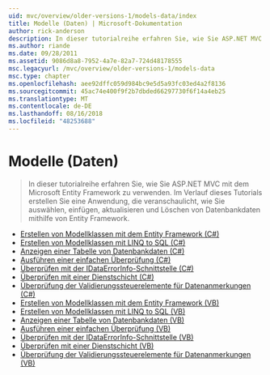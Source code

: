 ```yaml
---
uid: mvc/overview/older-versions-1/models-data/index
title: Modelle (Daten) | Microsoft-Dokumentation
author: rick-anderson
description: In dieser tutorialreihe erfahren Sie, wie Sie ASP.NET MVC mit dem Microsoft Entity Framework zu verwenden. Im Verlauf dieses Tutorials erstellen Sie eine Webanwendung...
ms.author: riande
ms.date: 09/28/2011
ms.assetid: 9086d8a8-7952-4a7e-82a7-724d48178555
msc.legacyurl: /mvc/overview/older-versions-1/models-data
msc.type: chapter
ms.openlocfilehash: aee92dffc059d984bc9e5d5a93fc03ed4a2f8136
ms.sourcegitcommit: 45ac74e400f9f2b7dbded66297730f6f14a4eb25
ms.translationtype: MT
ms.contentlocale: de-DE
ms.lasthandoff: 08/16/2018
ms.locfileid: "48253688"
---
```

<a name="models-data"></a>Modelle (Daten)
====================
> In dieser tutorialreihe erfahren Sie, wie Sie ASP.NET MVC mit dem Microsoft Entity Framework zu verwenden. Im Verlauf dieses Tutorials erstellen Sie eine Anwendung, die veranschaulicht, wie Sie auswählen, einfügen, aktualisieren und Löschen von Datenbankdaten mithilfe von Entity Framework.


- [Erstellen von Modellklassen mit dem Entity Framework (C#)](creating-model-classes-with-the-entity-framework-cs.md)
- [Erstellen von Modellklassen mit LINQ to SQL (C#)](creating-model-classes-with-linq-to-sql-cs.md)
- [Anzeigen einer Tabelle von Datenbankdaten (C#)](displaying-a-table-of-database-data-cs.md)
- [Ausführen einer einfachen Überprüfung (C#)](performing-simple-validation-cs.md)
- [Überprüfen mit der IDataErrorInfo-Schnittstelle (C#)](validating-with-the-idataerrorinfo-interface-cs.md)
- [Überprüfen mit einer Dienstschicht (C#)](validating-with-a-service-layer-cs.md)
- [Überprüfung der Validierungssteuerelemente für Datenanmerkungen (C#)](validation-with-the-data-annotation-validators-cs.md)
- [Erstellen von Modellklassen mit dem Entity Framework (VB)](creating-model-classes-with-the-entity-framework-vb.md)
- [Erstellen von Modellklassen mit LINQ to SQL (VB)](creating-model-classes-with-linq-to-sql-vb.md)
- [Anzeigen einer Tabelle von Datenbankdaten (VB)](displaying-a-table-of-database-data-vb.md)
- [Ausführen einer einfachen Überprüfung (VB)](performing-simple-validation-vb.md)
- [Überprüfen mit der IDataErrorInfo-Schnittstelle (VB)](validating-with-the-idataerrorinfo-interface-vb.md)
- [Überprüfen mit einer Dienstschicht (VB)](validating-with-a-service-layer-vb.md)
- [Überprüfung der Validierungssteuerelemente für Datenanmerkungen (VB)](validation-with-the-data-annotation-validators-vb.md)
